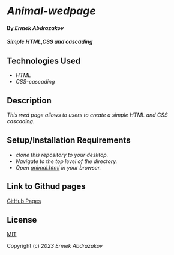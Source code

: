 # _Animal-wedpage_

#### By _**Ermek Abdrazakov**_

#### _Simple HTML,CSS and cascading_

## Technologies Used

* _HTML_
* _CSS-cascading_

## Description

_This wed page allows to users to create a simple HTML and CSS cascading._

## Setup/Installation Requirements

* _clone this repository to your desktop._
* _Navigate to the top level of the directory._
* _Open [animal.html](https://github.com/Eabdrazakov/Cascading-CSS/blob/main/animal.html) in your browser._


## Link to Githud pages
[GitHub Pages](https://github.com/Eabdrazakov)



## License

[MIT](https://en.wikipedia.org/wiki/MIT_License)

Copyright (c) _2023_ _Ermek Abdrazakov_
